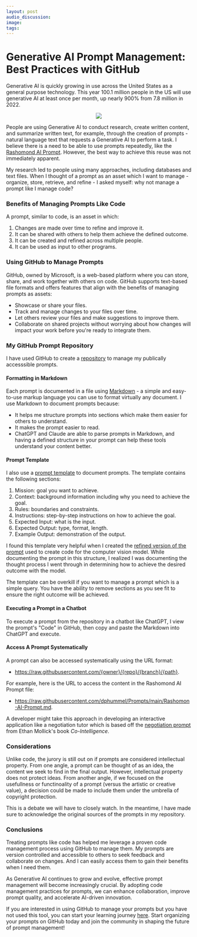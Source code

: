```yaml
---
layout: post
audio_discussion:  
image: 
tags: 
---
```

# Generative AI Prompt Management: Best Practices with GitHub
Generative AI is quickly growing in use across the United States as a general purpose technology.  This year 100.1 million people in the US will use generative AI at least once per month, up nearly 900% from 7.8 million in 2022. 

<p align="center">
  <img src="https://github.com/user-attachments/assets/e7acdb92-7952-4f7a-83a3-afa00ebb20ec"/>
</p>


People are using Generative AI to conduct research, create written content, and summarize written text, for example, through the creation of prompts - natural language text that requests a Generative AI to perform a task.  I believe there is a need to be able to use prompts repeatedly, like the [Rashomond AI Prompt](https://github.com/dphummel/Prompts/blob/main/Rashomon-AI-Prompt.md).  However, the best way to achieve this reuse was not immediately apparent. 

My research led to people using many approaches, including databases and text files. When I thought of a prompt as an asset which I want to manage - organize, store, retrieve, and refine - I asked myself: why not manage a prompt like I manage code?

### Benefits of Managing Prompts Like Code
A prompt, similar to code, is an asset in which:

1. Changes are made over time to refine and improve it.
2. It can be shared with others to help them achieve the defined outcome.
3. It can be created and refined across multiple people.
4. It can be used as input to other programs.

### Using GitHub to Manage Prompts
GitHub, owned by Microsoft, is a web-based platform where you can store, share, and work together with others on code. GitHub supports text-based file formats and offers features that align with the benefits of managing prompts as assets:
- Showcase or share your files.
- Track and manage changes to your files over time.
- Let others review your files and make suggestions to improve them.
- Collaborate on shared projects without worrying about how changes will impact your work before you're ready to integrate them.

### My GitHub Prompt Repository
I have used GitHub to create a [repository](https://github.com/dphummel/Prompts) to manage my publically accesssible prompts.

#### Formatting in Markdown
Each prompt is documented in a file using [Markdown](https://www.markdownguide.org/) - a simple and easy-to-use markup language you can use to format virtually any document. I use Markdown to document prompts because:
- It helps me structure prompts into sections which make them easier for others to understand.
- It makes the prompt easier to read.
- ChatGPT and Claude are able to parse prompts in Markdown, and having a defined structure in your prompt can help these tools understand your content better.

#### Prompt Template
I also use a [prompt template](https://github.com/dphummel/Prompts/blob/main/Prompt-Template.md) to document prompts.  The template contains the following sections:
1. Mission: goal you want to achieve.
2. Context: background information including why you need to achieve the goal.
3. Rules: boundaries and constraints.
4. Instructions: step-by-step instructions on how to achieve the goal.
5. Expected Input: what is the input.
6. Expected Output: type, format, length.
7. Example Output: demonstration of the output.

I found this template very helpful when I created the [refined version of the prompt](https://github.com/dphummel/Prompts/blob/main/Dog-or-Cat-Model-Prompt.md) used to create code for the computer vision model.  While documenting the prompt in this structure, I realized I was documenting the thought process I went through in determining how to achieve the desired outcome with the model.

The template can be overkill if you want to manage a prompt which is a simple query. You have the ability to remove sections as you see fit to ensure the right outcome will be achieved.

#### Executing a Prompt in a Chatbot
To execute a prompt from the repository in a chatbot like ChatGPT, I view the prompt's "Code" in GitHub, then copy and paste the Markdown into ChatGPT and execute.

#### Access A Prompt Systematically
A prompt can also be accessed systematically using the URL format:
- https://raw.githubusercontent.com/{owner}/{repo}/{branch}/{path}.

For example, here is the URL to access the content in the Rashomond AI Prompt file:
- https://raw.githubusercontent.com/dphummel/Prompts/main/Rashomon-AI-Prompt.md.

A developer might take this approach in developing an interactive application like a negotiation tutor which is based off the [negotiation prompt](https://github.com/dphummel/Prompts/blob/main/Negotiation-Prompt.md) from Ethan Mollick's book *Co-Intelligence*.

### Considerations
Unlike code, the jurory is still out on if prompts are considered intellectual property.  From one angle, a prompt can be thought of as an idea, the content we seek to find in the final output.  However, intellectual property does not protect ideas.  From another angle, if we focused on the usefullness or functinoality of a prompt (versus the artistic or creative value), a decision could be made to include them under the umbrella of copyright protection. 

This is a debate we will have to closely watch.  In the meantime, I have made sure to acknowledge the original sources of the prompts in my repository.

### Conclusions
Treating prompts like code has helped me leverage a proven code management process using GitHub to manage them. My prompts are version controlled and accessible to others to seek feedback and collaborate on changes. And I can easily access them to gain their benefits when I need them.

As Generative AI continues to grow and evolve, effective prompt management will become increasingly crucial. By adopting code management practices for prompts, we can enhance collaboration, improve prompt quality, and accelerate AI-driven innovation.

If you are interested in using GitHub to manage your prompts but you have not used this tool, you can start your learning journey [here]( https://docs.github.com/en/get-started/start-your-journey). Start organizing your prompts on GitHub today and join the community in shaping the future of prompt management!
